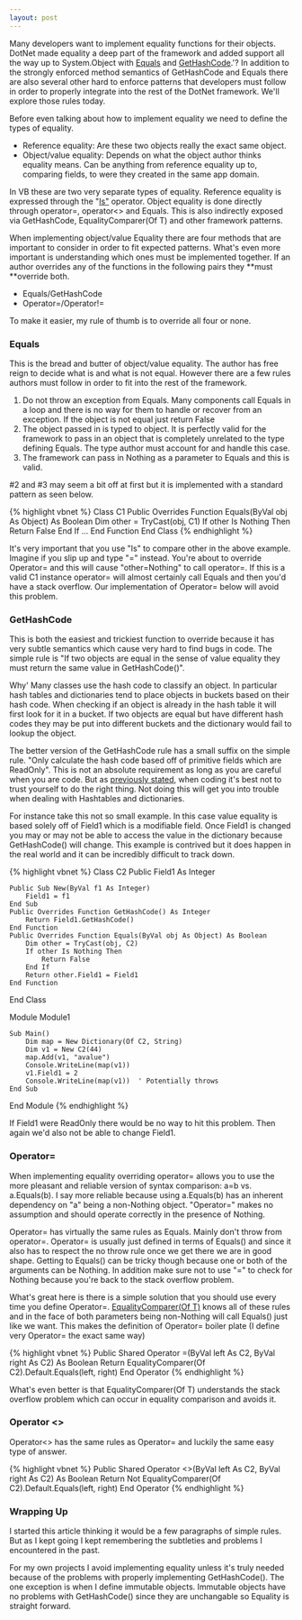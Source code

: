 ```yaml
---
layout: post
---
```

Many developers want to implement equality functions for their objects.  DotNet made equality a deep part of the framework and added support all the way up to System.Object with [Equals](http://msdn2.microsoft.com/en-us/library/bsc2ak47.aspx) and [GetHashCode](http://msdn2.microsoft.com/en-us/library/system.object.gethashcode.aspx).'? In addition to the strongly enforced method semantics of GetHashCode and Equals there are also several other hard to enforce patterns that developers must follow in order to properly integrate into the rest of the DotNet framework. We'll explore those rules today.

Before even talking about how to implement equality we need to define the types of equality.

  * Reference equality: Are these two objects really the exact same object.
  * Object/value equality: Depends on what the object author thinks equality means. Can be anything from reference equality up to, comparing fields, to were they created in the same app domain. 

In VB these are two very separate types of equality. Reference equality is expressed through the "[Is"](http://msdn2.microsoft.com/en-us/library/kb136x1y\(VS.80\).aspx) operator. Object equality is done directly through operator=, operator<> and Equals. This is also indirectly exposed via GetHashCode, EqualityComparer(Of T) and other framework patterns.

When implementing object/value Equality there are four methods that are important to consider in order to fit expected patterns. What's even more important is understanding which ones must be implemented together. If an author overrides any of the functions in the following pairs they **must **override both.

  * Equals/GetHashCode
  * Operator=/Operator!=

To make it easier, my rule of thumb is to override all four or none.

### Equals

This is the bread and butter of object/value equality. The author has free reign to decide what is and what is not equal. However there are a few rules authors must follow in order to fit into the rest of the framework.  

  1. Do not throw an exception from Equals. Many components call Equals in a loop and there is no way for them to handle or recover from an exception. If the object is not equal just return False 
  2. The object passed in is typed to object. It is perfectly valid for the framework to pass in an object that is completely unrelated to the type defining Equals. The type author must account for and handle this case. 
  3. The framework can pass in Nothing as a parameter to Equals and this is valid.

#2 and #3 may seem a bit off at first but it is implemented with a standard pattern as seen below.

{% highlight vbnet %}
Class C1
    Public Overrides Function Equals(ByVal obj As Object) As Boolean
        Dim other = TryCast(obj, C1)
        If other Is Nothing Then
            Return False
        End If
        ...
    End Function
End Class
{% endhighlight %}

It's very important that you use "Is" to compare other in the above example.  Imagine if you slip up and type "=" instead. You're about to override Operator= and this will cause "other=Nothing" to call operator=. If this is a valid C1 instance operator= will almost certainly call Equals and then you'd have a stack overflow. Our implementation of Operator= below will avoid this problem.

### GetHashCode

This is both the easiest and trickiest function to override because it has very subtle semantics which cause very hard to find bugs in code. The simple rule is "If two objects are equal in the sense of value equality they must return the same value in GetHashCode()".  

Why' Many classes use the hash code to classify an object. In particular hash tables and dictionaries tend to place objects in buckets based on their hash code. When checking if an object is already in the hash table it will first look for it in a bucket. If two objects are equal but have different hash codes they may be put into different buckets and the dictionary would fail to lookup the object.

The better version of the GetHashCode rule has a small suffix on the simple rule. "Only calculate the hash code based off of primitive fields which are ReadOnly". This is not an absolute requirement as long as you are careful when you are code. But as [previously stated](http://blogs.msdn.com/jaredpar/archive/2008/03/24/part-of-being-a-good-programmer-is-learning-not-to-trust-yourself.aspx), when coding it's best not to trust yourself to do the right thing. Not doing this will get you into trouble when dealing with Hashtables and dictionaries.

For instance take this not so small example. In this case value equality is based solely off of Field1 which is a modifiable field. Once Field1 is changed you may or may not be able to access the value in the dictionary because GetHashCode() will change. This example is contrived but it does happen in the real world and it can be incredibly difficult to track down.

{% highlight vbnet %}
Class C2
    Public Field1 As Integer

    Public Sub New(ByVal f1 As Integer)
        Field1 = f1
    End Sub
    Public Overrides Function GetHashCode() As Integer
        Return Field1.GetHashCode()
    End Function
    Public Overrides Function Equals(ByVal obj As Object) As Boolean
        Dim other = TryCast(obj, C2)
        If other Is Nothing Then
            Return False
        End If
        Return other.Field1 = Field1
    End Function
End Class

Module Module1

    Sub Main()
        Dim map = New Dictionary(Of C2, String)
        Dim v1 = New C2(44)
        map.Add(v1, "avalue")
        Console.WriteLine(map(v1))
        v1.Field1 = 2
        Console.WriteLine(map(v1))  ' Potentially throws
    End Sub

End Module
{% endhighlight %}
    

If Field1 were ReadOnly there would be no way to hit this problem. Then again we'd also not be able to change Field1.

### Operator=

When implementing equality overriding operator= allows you to use the more pleasant and reliable version of syntax comparison: a=b vs. a.Equals(b). I say more reliable because using a.Equals(b) has an inherent dependency on "a" being a non-Nothing object. "Operator=" makes no assumption and should operate correctly in the presence of Nothing.

Operator= has virtually the same rules as Equals. Mainly don't throw from operator=. Operator= is usually just defined in terms of Equals() and since it also has to respect the no throw rule once we get there we are in good shape. Getting to Equals() can be tricky though because one or both of the arguments can be Nothing. In addition make sure not to use "=" to check for Nothing because you're back to the stack overflow problem.  

What's great here is there is a simple solution that you should use every time you define Operator=. [EqualityComparer(Of T)](http://msdn2.microsoft.com/en-us/library/ms132123.aspx) knows all of these rules and in the face of both parameters being non-Nothing will call Equals() just like we want. This makes the definition of Operator= boiler plate (I define very Operator= the exact same way)

{% highlight vbnet %}
Public Shared Operator =(ByVal left As C2, ByVal right As C2) As Boolean
    Return EqualityComparer(Of C2).Default.Equals(left, right)
End Operator
{% endhighlight %}

What's even better is that EqualityComparer(Of T) understands the stack overflow problem which can occur in equality comparison and avoids it.

### Operator <>

Operator<> has the same rules as Operator= and luckily the same easy type of answer.

{% highlight vbnet %}
Public Shared Operator <>(ByVal left As C2, ByVal right As C2) As Boolean
    Return Not EqualityComparer(Of C2).Default.Equals(left, right)
End Operator
{% endhighlight %}

### Wrapping Up

I started this article thinking it would be a few paragraphs of simple rules.  But as I kept going I kept remembering the subtleties and problems I encountered in the past.

For my own projects I avoid implementing equality unless it's truly needed because of the problems with properly implementing GetHashCode(). The one exception is when I define immutable objects. Immutable objects have no problems with GetHashCode() since they are unchangable so Equality is straight forward.

